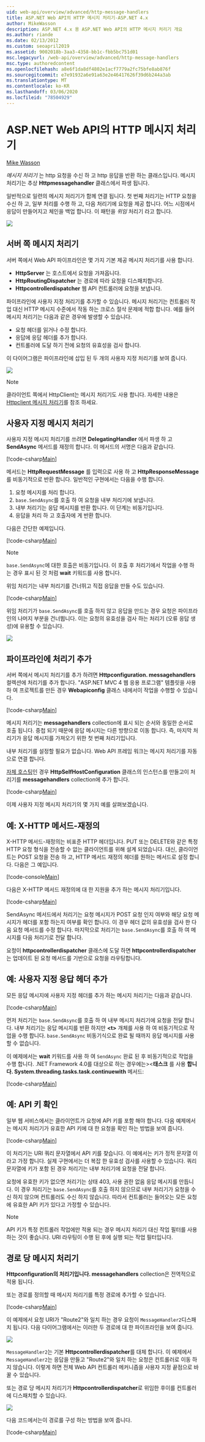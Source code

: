 ```yaml
---
uid: web-api/overview/advanced/http-message-handlers
title: ASP.NET Web API의 HTTP 메시지 처리기-ASP.NET 4.x
author: MikeWasson
description: ASP.NET 4.x 용 ASP.NET Web API의 HTTP 메시지 처리기 개요
ms.author: riande
ms.date: 02/13/2012
ms.custom: seoapril2019
ms.assetid: 9002018b-3aa3-4358-bb1c-fbb5bc751d01
msc.legacyurl: /web-api/overview/advanced/http-message-handlers
msc.type: authoredcontent
ms.openlocfilehash: a8e6f1da8df4802e1acf7779a2fc75bfe8ab876f
ms.sourcegitcommit: e7e91932a6e91a63e2e46417626f39d6b244a3ab
ms.translationtype: MT
ms.contentlocale: ko-KR
ms.lasthandoff: 03/06/2020
ms.locfileid: "78504929"
---
```

# <a name="http-message-handlers-in-aspnet-web-api"></a>ASP.NET Web API의 HTTP 메시지 처리기

[Mike Wasson](https://github.com/MikeWasson)

*메시지 처리기* 는 http 요청을 수신 하 고 http 응답을 반환 하는 클래스입니다. 메시지 처리기는 추상 **Httpmessagehandler** 클래스에서 파생 됩니다.

일반적으로 일련의 메시지 처리기가 함께 연결 됩니다. 첫 번째 처리기는 HTTP 요청을 수신 하 고, 일부 처리를 수행 하 고, 다음 처리기에 요청을 제공 합니다. 어느 시점에서 응답이 만들어지고 체인을 백업 합니다. 이 패턴을 *위임* 처리기 라고 합니다.

![](http-message-handlers/_static/image1.png)

## <a name="server-side-message-handlers"></a>서버 쪽 메시지 처리기

서버 쪽에서 Web API 파이프라인은 몇 가지 기본 제공 메시지 처리기를 사용 합니다.

- **HttpServer** 는 호스트에서 요청을 가져옵니다.
- **HttpRoutingDispatcher** 는 경로에 따라 요청을 디스패치합니다.
- **Httpcontrollerdispatcher** 웹 API 컨트롤러에 요청을 보냅니다.

파이프라인에 사용자 지정 처리기를 추가할 수 있습니다. 메시지 처리기는 컨트롤러 작업 대신 HTTP 메시지 수준에서 작동 하는 크로스 절삭 문제에 적합 합니다. 예를 들어 메시지 처리기는 다음과 같은 경우에 발생할 수 있습니다.

- 요청 헤더를 읽거나 수정 합니다.
- 응답에 응답 헤더를 추가 합니다.
- 컨트롤러에 도달 하기 전에 요청의 유효성을 검사 합니다.

이 다이어그램은 파이프라인에 삽입 된 두 개의 사용자 지정 처리기를 보여 줍니다.

![](http-message-handlers/_static/image2.png)

> [!NOTE]
> 클라이언트 쪽에서 HttpClient는 메시지 처리기도 사용 합니다. 자세한 내용은 [Httpclient 메시지 처리기](httpclient-message-handlers.md)를 참조 하세요.

## <a name="custom-message-handlers"></a>사용자 지정 메시지 처리기

사용자 지정 메시지 처리기를 쓰려면 **DelegatingHandler** 에서 파생 하 고 **SendAsync** 메서드를 재정의 합니다. 이 메서드의 서명은 다음과 같습니다.

[!code-csharp[Main](http-message-handlers/samples/sample1.cs)]

메서드는 **HttpRequestMessage** 를 입력으로 사용 하 고 **HttpResponseMessage**를 비동기적으로 반환 합니다. 일반적인 구현에서는 다음을 수행 합니다.

1. 요청 메시지를 처리 합니다.
2. `base.SendAsync`를 호출 하 여 요청을 내부 처리기에 보냅니다.
3. 내부 처리기는 응답 메시지를 반환 합니다. 이 단계는 비동기입니다.
4. 응답을 처리 하 고 호출자에 게 반환 합니다.

다음은 간단한 예제입니다.

[!code-csharp[Main](http-message-handlers/samples/sample2.cs)]

> [!NOTE]
> `base.SendAsync`에 대한 호출은 비동기입니다. 이 호출 후 처리기에서 작업을 수행 하는 경우 표시 된 것 처럼 **wait** 키워드를 사용 합니다.

위임 처리기는 내부 처리기를 건너뛰고 직접 응답을 만들 수도 있습니다.

[!code-csharp[Main](http-message-handlers/samples/sample3.cs)]

위임 처리기가 `base.SendAsync`를 호출 하지 않고 응답을 만드는 경우 요청은 파이프라인의 나머지 부분을 건너뜁니다. 이는 요청의 유효성을 검사 하는 처리기 (오류 응답 생성)에 유용할 수 있습니다.

![](http-message-handlers/_static/image3.png)

## <a name="adding-a-handler-to-the-pipeline"></a>파이프라인에 처리기 추가

서버 쪽에서 메시지 처리기를 추가 하려면 **Httpconfiguration. messagehandlers** 컬렉션에 처리기를 추가 합니다. "ASP.NET MVC 4 웹 응용 프로그램" 템플릿을 사용 하 여 프로젝트를 만든 경우 **Webapiconfig** 클래스 내에서이 작업을 수행할 수 있습니다.

[!code-csharp[Main](http-message-handlers/samples/sample4.cs)]

메시지 처리기는 **messagehandlers** collection에 표시 되는 순서와 동일한 순서로 호출 됩니다. 중첩 되기 때문에 응답 메시지는 다른 방향으로 이동 합니다. 즉, 마지막 처리기가 응답 메시지를 가져오기 위한 첫 번째 처리기입니다.

내부 처리기를 설정할 필요가 없습니다. Web API 프레임 워크는 메시지 처리기를 자동으로 연결 합니다.

[자체 호스팅](../older-versions/self-host-a-web-api.md)인 경우 **HttpSelfHostConfiguration** 클래스의 인스턴스를 만들고이 처리기를 **messagehandlers** collection에 추가 합니다.

[!code-csharp[Main](http-message-handlers/samples/sample5.cs)]

이제 사용자 지정 메시지 처리기의 몇 가지 예를 살펴보겠습니다.

## <a name="example-x-http-method-override"></a>예: X-HTTP 메서드-재정의

X-HTTP 메서드-재정의는 비표준 HTTP 헤더입니다. PUT 또는 DELETE와 같은 특정 HTTP 요청 형식을 전송할 수 없는 클라이언트를 위해 설계 되었습니다. 대신, 클라이언트는 POST 요청을 전송 하 고, HTTP 메서드 재정의 헤더를 원하는 메서드로 설정 합니다. 다음은 그 예입니다.

[!code-console[Main](http-message-handlers/samples/sample6.cmd)]

다음은 X-HTTP 메서드 재정의에 대 한 지원을 추가 하는 메시지 처리기입니다.

[!code-csharp[Main](http-message-handlers/samples/sample7.cs)]

SendAsync 메서드에서 처리기는 요청 메시지가 POST 요청 인지 여부와 해당 요청 메시지가 헤더를 포함 하는지 여부를 확인 합니다. 이 경우 헤더 값의 유효성을 검사 한 다음 요청 메서드를 수정 합니다. 마지막으로 처리기는 `base.SendAsync`를 호출 하 여 메시지를 다음 처리기로 전달 합니다.

요청이 **httpcontrollerdispatcher** 클래스에 도달 하면 **httpcontrollerdispatcher** 는 업데이트 된 요청 메서드를 기반으로 요청을 라우팅합니다.

## <a name="example-adding-a-custom-response-header"></a>예: 사용자 지정 응답 헤더 추가

모든 응답 메시지에 사용자 지정 헤더를 추가 하는 메시지 처리기는 다음과 같습니다.

[!code-csharp[Main](http-message-handlers/samples/sample8.cs)]

먼저 처리기는 `base.SendAsync`를 호출 하 여 내부 메시지 처리기에 요청을 전달 합니다. 내부 처리기는 응답 메시지를 반환 하지만 **&lt;t&gt;** 개체를 사용 하 여 비동기적으로 작업을 수행 합니다. `base.SendAsync` 비동기식으로 완료 될 때까지 응답 메시지를 사용할 수 없습니다.

이 예제에서는 **wait** 키워드를 사용 하 여 `SendAsync` 완료 된 후 비동기적으로 작업을 수행 합니다. .NET Framework 4.0를 대상으로 하는 경우에는&gt;&lt;**태스크** 를 사용 **합니다. System.threading.tasks.task.continuewith** 메서드:

[!code-csharp[Main](http-message-handlers/samples/sample9.cs)]

## <a name="example-checking-for-an-api-key"></a>예: API 키 확인

일부 웹 서비스에서는 클라이언트가 요청에 API 키를 포함 해야 합니다. 다음 예제에서는 메시지 처리기가 유효한 API 키에 대 한 요청을 확인 하는 방법을 보여 줍니다.

[!code-csharp[Main](http-message-handlers/samples/sample10.cs)]

이 처리기는 URI 쿼리 문자열에서 API 키를 찾습니다. 이 예에서는 키가 정적 문자열 이라고 가정 합니다. 실제 구현에서는 더 복잡 한 유효성 검사를 사용할 수 있습니다. 쿼리 문자열에 키가 포함 된 경우 처리기는 내부 처리기에 요청을 전달 합니다.

요청에 유효한 키가 없으면 처리기는 상태 403, 사용 권한 없음 응답 메시지를 만듭니다. 이 경우 처리기는 `base.SendAsync`를 호출 하지 않으므로 내부 처리기가 요청을 수신 하지 않으며 컨트롤러도 수신 하지 않습니다. 따라서 컨트롤러는 들어오는 모든 요청에 유효한 API 키가 있다고 가정할 수 있습니다.

> [!NOTE]
> API 키가 특정 컨트롤러 작업에만 적용 되는 경우 메시지 처리기 대신 작업 필터를 사용 하는 것이 좋습니다. URI 라우팅이 수행 된 후에 실행 되는 작업 필터입니다.

## <a name="per-route-message-handlers"></a>경로 당 메시지 처리기

**Httpconfiguration의 처리기입니다. messagehandlers** collection은 전역적으로 적용 됩니다.

또는 경로를 정의할 때 메시지 처리기를 특정 경로에 추가할 수 있습니다.

[!code-csharp[Main](http-message-handlers/samples/sample11.cs?highlight=16)]

이 예제에서 요청 URI가 "Route2"와 일치 하는 경우 요청이 `MessageHandler2`디스패치 됩니다. 다음 다이어그램에서는 이러한 두 경로에 대 한 파이프라인을 보여 줍니다.

![](http-message-handlers/_static/image4.png)

`MessageHandler2`는 기본 **Httpcontrollerdispatcher**를 대체 합니다. 이 예제에서 `MessageHandler2`는 응답을 만들고 "Route2"와 일치 하는 요청은 컨트롤러로 이동 하지 않습니다. 이렇게 하면 전체 Web API 컨트롤러 메커니즘을 사용자 지정 끝점으로 바꿀 수 있습니다.

또는 경로 당 메시지 처리기가 **Httpcontrollerdispatcher**로 위임한 후이를 컨트롤러에 디스패치할 수 있습니다.

![](http-message-handlers/_static/image5.png)

다음 코드에서는이 경로를 구성 하는 방법을 보여 줍니다.

[!code-csharp[Main](http-message-handlers/samples/sample12.cs)]
